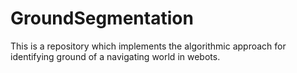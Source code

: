 # GroundSegmentation

This is a repository which implements the algorithmic approach for identifying ground of a navigating world in webots. 
